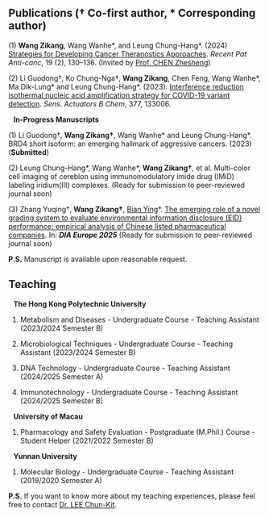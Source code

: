 ## Publications († Co-first author, * Corresponding author)

(1) **Wang Zikang**, Wang Wanhe*, and Leung Chung-Hang*. (2024) [Strategies for Developing Cancer Theranostics Approaches](https://www.eurekaselect.com/article/131687). _Recent Pat Anti-canc_, 19 (2), 130–136. (Invited by [Prof. CHEN Zhesheng](https://www.stjohns.edu/academics/faculty/zhe-sheng-chen))

(2) Li Guodong†, Ko Chung-Nga†, **Wang Zikang**, Chen Feng, Wang Wanhe*, Ma Dik-Lung* and Leung Chung-Hang*. (2023). [Interference reduction isothermal nucleic acid amplification strategy for COVID-19 variant detection](https://www.sciencedirect.com/science/article/pii/S0925400522016495?via%3Dihub#fig0030). _Sens. Actuators B Chem_, 377, 133006.


<h4 style="margin:0 10px 0;">In-Progress Manuscripts</h4> 

(1) Li Guodong†, **Wang Zikang†**, Wang Wanhe* and Leung Chung-Hang*. BRD4 short isoform: an emerging hallmark of aggressive cancers. (2023) (**Submitted**)

(2) Leung Chung-Hang*, Wang Wanhe*, **Wang Zikang†**, et al. Multi-color cell imaging of cereblon using immunomodulatory imide drug (IMiD) labeling iridium(III) complexes. (Ready for submission to peer-reviewed journal soon)

(3) Zhang Yuqing†, **Wang Zikang†**, [Bian Ying](https://sklqrcm.um.edu.mo/ying-bian/)*. [The emerging role of a novel grading system to evaluate environmental information disclosure (EID) performance: empirical analysis of Chinese listed pharmaceutical companies](https://www.researchsquare.com/article/rs-4985385/v1). In: _**DIA Europe 2025**_ (Ready for submission to peer-reviewed journal soon)

**P.S.** Manuscript is available upon reasonable request.

## Teaching

<h4 style="margin:0 10px 0;">The Hong Kong Polytechnic University</h4> 

1. Metabolism and Diseases - Undergraduate Course - Teaching Assistant (2023/2024 Semester B)

2. Microbiological Techniques - Undergraduate Course - Teaching Assistant (2023/2024 Semester B)

3. DNA Technology - Undergraduate Course - Teaching Assistant (2024/2025 Semester A)

4. Immunotechnology - Undergraduate Course - Teaching Assistant (2024/2025 Semester B)

<h4 style="margin:0 10px 0;">University of Macau</h4>

1. Pharmacology and Safety Evaluation - Postgraduate (M.Phil.) Course - Student Helper (2021/2022 Semester B)

<h4 style="margin:0 10px 0;">Yunnan University</h4>

1. Molecular Biology - Undergraduate Course - Teaching Assistant (2019/2020 Semester A)

**P.S.** If you want to know more about my teaching experiences, please feel free to contact [Dr. LEE Chun-Kit](mailto:alan-ck.lee@polyu.edu.hk).
